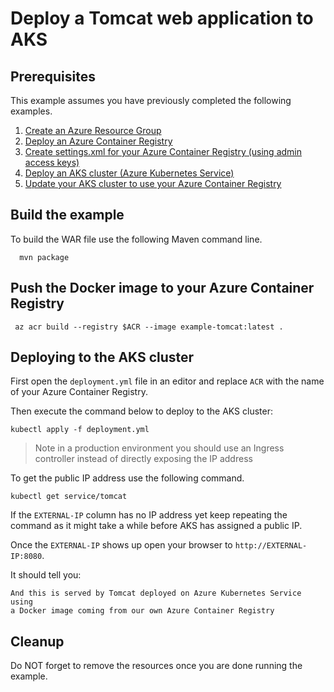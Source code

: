 
# Deploy a Tomcat web application to AKS

## Prerequisites

This example assumes you have previously completed the following examples.

1. [Create an Azure Resource Group](../../group/create/)
1. [Deploy an Azure Container Registry](../../acr/create/)
1. [Create settings.xml for your Azure Container Registry (using admin access keys)](../../acr/create-access-keys-settings-xml/)
1. [Deploy an AKS cluster (Azure Kubernetes Service)](../create/)
1. [Update your AKS cluster to use your Azure Container Registry](../use-your-acr/)

## Build the example

To build the WAR file use the following Maven command line.

````shell
  mvn package
````

## Push the Docker image to your Azure Container Registry

````shell
 az acr build --registry $ACR --image example-tomcat:latest .
````

## Deploying to the AKS cluster

First open the `deployment.yml` file in an editor and replace `ACR` with the
name of your Azure Container Registry.

Then execute the command below to deploy to the AKS cluster:

```shell
kubectl apply -f deployment.yml
```

> Note in a production environment you should use an Ingress controller instead
> of directly exposing the IP address

To get the public IP address use the following command.

```
kubectl get service/tomcat
```

If the `EXTERNAL-IP` column has no IP address yet keep repeating the command as
it might take a while before AKS has assigned a public IP.

Once the `EXTERNAL-IP` shows up open your browser to `http://EXTERNAL-IP:8080`.

It should tell you:

```shell
And this is served by Tomcat deployed on Azure Kubernetes Service using
a Docker image coming from our own Azure Container Registry
```

## Cleanup

Do NOT forget to remove the resources once you are done running the example.
